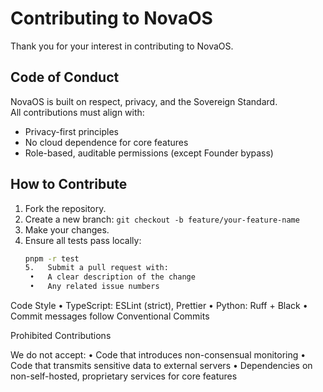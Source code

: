 # Contributing to NovaOS

Thank you for your interest in contributing to NovaOS.

## Code of Conduct
NovaOS is built on respect, privacy, and the Sovereign Standard.  
All contributions must align with:
- Privacy-first principles
- No cloud dependence for core features
- Role-based, auditable permissions (except Founder bypass)

## How to Contribute
1. Fork the repository.
2. Create a new branch: `git checkout -b feature/your-feature-name`
3. Make your changes.
4. Ensure all tests pass locally:
   ```bash
   pnpm -r test
   5.	Submit a pull request with:
	•	A clear description of the change
	•	Any related issue numbers

Code Style
	•	TypeScript: ESLint (strict), Prettier
	•	Python: Ruff + Black
	•	Commit messages follow Conventional Commits

Prohibited Contributions

We do not accept:
	•	Code that introduces non-consensual monitoring
	•	Code that transmits sensitive data to external servers
	•	Dependencies on non-self-hosted, proprietary services for core features

